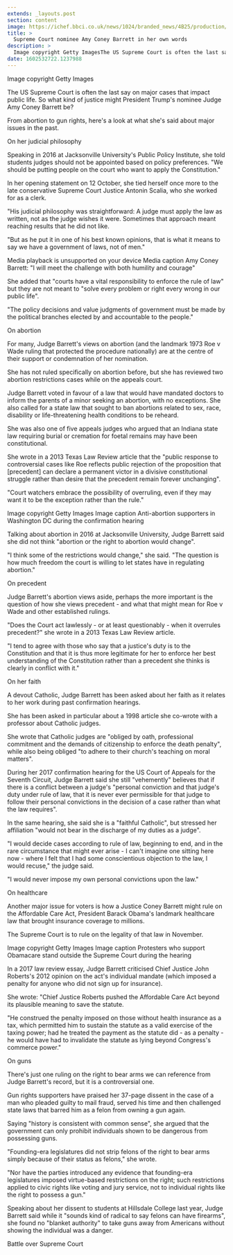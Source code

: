 ```yaml
--- 
extends: _layouts.post 
section: content 
image: https://ichef.bbci.co.uk/news/1024/branded_news/4B25/production/_114873291_gettyimages-1228834232.jpg 
title: > 
  Supreme Court nominee Amy Coney Barrett in her own words 
description: > 
  Image copyright Getty ImagesThe US Supreme Court is often the last say on major cases that impact public life.So what kind of justice might President Trump's nominee Judge Amy Coney Barrett be?In her opening statement on 12 October, she tied herself once more to the late conservative Supreme Court Justice Antonin Scalia, who she worked for as a clerk.On her faithA devout Catholic, Judge Barrett has been asked about her faith as it relates to her work during past confirmation hearings.Battle over Supreme Court 
date: 1602532722.1237988 
--- 
```

Image copyright Getty Images

The US Supreme Court is often the last say on major cases that impact public life. So what kind of justice might President Trump's nominee Judge Amy Coney Barrett be?

From abortion to gun rights, here's a look at what she's said about major issues in the past.

On her judicial philosophy

Speaking in 2016 at Jacksonville University's Public Policy Institute, she told students judges should not be appointed based on policy preferences. "We should be putting people on the court who want to apply the Constitution."

In her opening statement on 12 October, she tied herself once more to the late conservative Supreme Court Justice Antonin Scalia, who she worked for as a clerk.

"His judicial philosophy was straightforward: A judge must apply the law as written, not as the judge wishes it were. Sometimes that approach meant reaching results that he did not like.

"But as he put it in one of his best known opinions, that is what it means to say we have a government of laws, not of men."

Media playback is unsupported on your device Media caption Amy Coney Barrett: "I will meet the challenge with both humility and courage"

She added that "courts have a vital responsibility to enforce the rule of law" but they are not meant to "solve every problem or right every wrong in our public life".

"The policy decisions and value judgments of government must be made by the political branches elected by and accountable to the people."

On abortion

For many, Judge Barrett's views on abortion (and the landmark 1973 Roe v Wade ruling that protected the procedure nationally) are at the centre of their support or condemnation of her nomination.

She has not ruled specifically on abortion before, but she has reviewed two abortion restrictions cases while on the appeals court.

Judge Barrett voted in favour of a law that would have mandated doctors to inform the parents of a minor seeking an abortion, with no exceptions. She also called for a state law that sought to ban abortions related to sex, race, disability or life-threatening health conditions to be reheard.

She was also one of five appeals judges who argued that an Indiana state law requiring burial or cremation for foetal remains may have been constitutional.

She wrote in a 2013 Texas Law Review article that the "public response to controversial cases like Roe reflects public rejection of the proposition that [precedent] can declare a permanent victor in a divisive constitutional struggle rather than desire that the precedent remain forever unchanging".

"Court watchers embrace the possibility of overruling, even if they may want it to be the exception rather than the rule."

Image copyright Getty Images Image caption Anti-abortion supporters in Washington DC during the confirmation hearing

Talking about abortion in 2016 at Jacksonville University, Judge Barrett said she did not think "abortion or the right to abortion would change".

"I think some of the restrictions would change," she said. "The question is how much freedom the court is willing to let states have in regulating abortion."

On precedent

Judge Barrett's abortion views aside, perhaps the more important is the question of how she views precedent - and what that might mean for Roe v Wade and other established rulings.

"Does the Court act lawlessly - or at least questionably - when it overrules precedent?" she wrote in a 2013 Texas Law Review article.

"I tend to agree with those who say that a justice's duty is to the Constitution and that it is thus more legitimate for her to enforce her best understanding of the Constitution rather than a precedent she thinks is clearly in conflict with it."

On her faith

A devout Catholic, Judge Barrett has been asked about her faith as it relates to her work during past confirmation hearings.

She has been asked in particular about a 1998 article she co-wrote with a professor about Catholic judges.

She wrote that Catholic judges are "obliged by oath, professional commitment and the demands of citizenship to enforce the death penalty", while also being obliged "to adhere to their church's teaching on moral matters".

During her 2017 confirmation hearing for the US Court of Appeals for the Seventh Circuit, Judge Barrett said she still "vehemently" believes that if there is a conflict between a judge's "personal conviction and that judge's duty under rule of law, that it is never ever permissible for that judge to follow their personal convictions in the decision of a case rather than what the law requires".

In the same hearing, she said she is a "faithful Catholic", but stressed her affiliation "would not bear in the discharge of my duties as a judge".

"I would decide cases according to rule of law, beginning to end, and in the rare circumstance that might ever arise - I can't imagine one sitting here now - where I felt that I had some conscientious objection to the law, I would recuse," the judge said.

"I would never impose my own personal convictions upon the law."

On healthcare

Another major issue for voters is how a Justice Coney Barrett might rule on the Affordable Care Act, President Barack Obama's landmark healthcare law that brought insurance coverage to millions.

The Supreme Court is to rule on the legality of that law in November.

Image copyright Getty Images Image caption Protesters who support Obamacare stand outside the Supreme Court during the hearing

In a 2017 law review essay, Judge Barrett criticised Chief Justice John Roberts's 2012 opinion on the act's individual mandate (which imposed a penalty for anyone who did not sign up for insurance).

She wrote: "Chief Justice Roberts pushed the Affordable Care Act beyond its plausible meaning to save the statute.

"He construed the penalty imposed on those without health insurance as a tax, which permitted him to sustain the statute as a valid exercise of the taxing power; had he treated the payment as the statute did - as a penalty - he would have had to invalidate the statute as lying beyond Congress's commerce power."

On guns

There's just one ruling on the right to bear arms we can reference from Judge Barrett's record, but it is a controversial one.

Gun rights supporters have praised her 37-page dissent in the case of a man who pleaded guilty to mail fraud, served his time and then challenged state laws that barred him as a felon from owning a gun again.

Saying "history is consistent with common sense", she argued that the government can only prohibit individuals shown to be dangerous from possessing guns.

"Founding-era legislatures did not strip felons of the right to bear arms simply because of their status as felons," she wrote.

"Nor have the parties introduced any evidence that founding-era legislatures imposed virtue-based restrictions on the right; such restrictions applied to civic rights like voting and jury service, not to individual rights like the right to possess a gun."

Speaking about her dissent to students at Hillsdale College last year, Judge Barrett said while it "sounds kind of radical to say felons can have firearms", she found no "blanket authority" to take guns away from Americans without showing the individual was a danger.

Battle over Supreme Court
